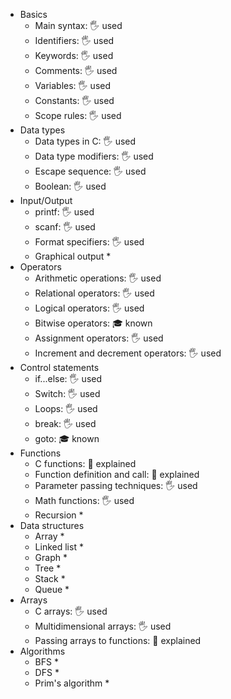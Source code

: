 - Basics
  - Main syntax: 🖐️ used
  - Identifiers: 🖐️ used
  - Keywords: 🖐️ used
  - Comments: 🖐️ used
  - Variables: 🖐️ used
  - Constants: 🖐️ used
  - Scope rules: 🖐️ used
- Data types
  - Data types in C: 🖐️ used
  - Data type modifiers: 🖐️ used
  - Escape sequence: 🖐️ used
  - Boolean: 🖐️ used
- Input/Output
  - printf: 🖐️ used
  - scanf: 🖐️ used
  - Format specifiers: 🖐️ used
  - Graphical output *
- Operators
  - Arithmetic operations: 🖐️ used
  - Relational operators: 🖐️ used
  - Logical operators: 🖐️ used
  - Bitwise operators: 🎓 known
  - Assignment operators: 🖐️ used
  - Increment and decrement operators: 🖐️ used
- Control statements
  - if...else: 🖐️ used
  - Switch: 🖐️ used
  - Loops: 🖐️ used
  - break: 🖐️ used
  - goto: 🎓 known
- Functions
  - C functions: 🙋 explained
  - Function definition and call: 🙋 explained
  - Parameter passing techniques: 🖐️ used
  - Math functions: 🖐️ used
  - Recursion *
- Data structures
  - Array *
  - Linked list *
  - Graph *
  - Tree *
  - Stack *
  - Queue *
- Arrays
  - C arrays: 🖐️ used
  - Multidimensional arrays: 🖐️ used
  - Passing arrays to functions: 🙋 explained
- Algorithms
  - BFS *
  - DFS *
  - Prim's algorithm *
